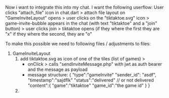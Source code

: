 Now i want to integrate this into my chat.
I want the following userflow:
User clicks "attach_file" icon in chat.dart > attach file layout on "GameInviteLayout" opens > user clicks on the "tiktaktoe.svg" icon > game-invite-bubble appears in the chat (with text "tiktaktoe" and a "join" button) > user clicks join > tiktaktoe opens (if they where the first they are "x" if they where the second, they are "o"

To make this possible we need to following files / adjustments to files:

1. GameInviteLayout
	1. add tiktaktoe.svg as icon of one of the tiles (list of games) >
		- onClick > calls "sendInviteMessage.php" with jwt as auth bearer and the message as payload
		- message structure:
		  {
			  "type":"gameInvite"
			  "sender_id": "asdf",
			  "timestamp":"sajdflk"
			  "status":"delivered" // or not delivered
			  "content":{
				  "game":"tiktaktoe"
				  "game_id":"the game id"
			  }
		  }
	2. 